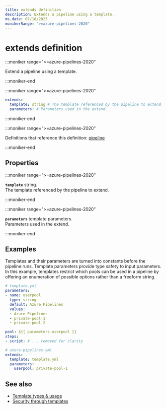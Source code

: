 ```yaml
---
title: extends definition
description: Extends a pipeline using a template.
ms.date: 07/10/2023
monikerRange: ">=azure-pipelines-2020"
---
```


# extends definition

<!-- :::description::: -->
:::moniker range=">=azure-pipelines-2020"

<!-- :::editable-content name="description"::: -->
Extend a pipeline using a template.
<!-- :::editable-content-end::: -->

:::moniker-end
<!-- :::description-end::: -->

<!-- :::syntax::: -->
:::moniker range=">=azure-pipelines-2020"

```yaml
extends:
  template: string # The template referenced by the pipeline to extend.
  parameters: # Parameters used in the extend.
```

:::moniker-end
<!-- :::syntax-end::: -->

<!-- :::parents::: -->
:::moniker range=">=azure-pipelines-2020"

Definitions that reference this definition: [pipeline](pipeline.md)

:::moniker-end
<!-- :::parents-end::: -->

## Properties

<!-- :::properties::: -->
<!-- :::item name="template"::: -->
:::moniker range=">=azure-pipelines-2020"

**`template`** string.<br><!-- :::editable-content name="propDescription"::: -->
The template referenced by the pipeline to extend.
<!-- :::editable-content-end::: -->

:::moniker-end
<!-- :::item-end::: -->
<!-- :::item name="parameters"::: -->
:::moniker range=">=azure-pipelines-2020"

**`parameters`** template parameters.<br><!-- :::editable-content name="propDescription"::: -->
Parameters used in the extend.
<!-- :::editable-content-end::: -->

:::moniker-end
<!-- :::item-end::: -->
<!-- :::properties-end::: -->

<!-- :::remarks::: -->
<!-- :::editable-content name="remarks"::: -->
<!-- :::editable-content-end::: -->
<!-- :::remarks-end::: -->

<!-- :::examples::: -->
<!-- :::editable-content name="examples"::: -->
## Examples

Templates and their parameters are turned into constants before the pipeline runs.
Template parameters provide type safety to input parameters.
In this example, templates restrict which pools can be used in a pipeline by offering an enumeration of possible options rather than a freeform string.

```yaml
# template.yml
parameters:
- name: userpool
  type: string
  default: Azure Pipelines
  values:
  - Azure Pipelines
  - private-pool-1
  - private-pool-2

pool: ${{ parameters.userpool }}
steps:
- script: # ... removed for clarity
```

```yaml
# azure-pipelines.yml
extends:
  template: template.yml
  parameters:
    userpool: private-pool-1
```
<!-- :::editable-content-end::: -->
<!-- :::examples-end::: -->

<!-- :::see-also::: -->
<!-- :::editable-content name="seeAlso"::: -->
## See also

- [Template types & usage](/azure/devops/pipelines/process/templates)
- [Security through templates](/azure/devops/pipelines/security/templates)
<!-- :::editable-content-end::: -->
<!-- :::see-also-end::: -->